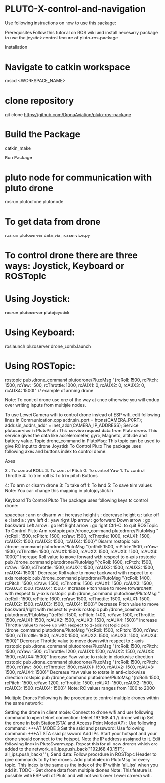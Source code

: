 # PLUTO-X-control-and-navigation
Use following instructions on how to use this package:

Prerequisites
Follow this tutorial on ROS wiki and install necesarry package to use the joystick control feature of pluto-ros-package.

Installation
# Navigate to catkin workspace
roscd <WORKSPACE_NAME>

# clone repository
git clone https://github.com/DronaAviation/pluto-ros-package

# Build the Package
catkin_make 

Run Package
# pluto node for communication with pluto drone
rosrun plutodrone plutonode

# To get data from drone
rosrun plutoserver data_via_rosservice.py

# To control drone there are three ways: Joystick, Keyboard or ROSTopic 

# Using Joystick:
rosrun plutoserver plutojoystick

# Using Keyboard:
roslaunch plutoserver drone_comb.launch

# Using ROSTopic:
rostopic pub /drone_command plutodrone/PlutoMsg "{rcRoll: 1500, rcPitch: 1500, rcYaw: 1500, rcThrottle: 1000, rcAUX1: 0, rcAUX2: 0, rcAUX3: 0, rcAUX4: 1500}" // example of arming drone 

Note: To control drone use one of the way at once otherwise you will endup over writing inputs from multiple nodes.

To use Lewei Camera wifi to control drone instead of ESP wifi, edit following lines in Communication.cpp
addr.sin_port = htons(CAMERA_PORT);
addr.sin_addr.s_addr = inet_addr(CAMERA_IP_ADDRESS);
Service
plutoservice in PlutoPilot : This service request data from Pluto drone. This service gives the data like accelerometer, gyro, Magneto, altitude and battery value.
Topic
drone_command in PlutoMsg: This topic can be used to give RC input to drone
Joystick To Control Pluto
The package uses following axes and buttons index to control drone:

Axes

2 : To control ROLL
3: To control Pitch
0: To control Yaw
1: To control Throttle
4: To trim roll
5: To trim pitch
Buttons

4: To arm or disarm drone
3: To take off
1: To land
5: To save trim values
Note: You can change this mapping in plutojoystick.h

Keyboard To Control Pluto
The package uses following keys to control drone:

spacebar : arm or disarm
w : increase height
s : decrease height
q : take off
e : land
a : yaw left
d : yaw right
Up arrow : go forward
Down arrow : go backward
Left arrow : go left
Right arrow : go right
Ctrl-C: to quit
ROSTopic To Control Pluto
Arm
rostopic pub /drone_command plutodrone/PlutoMsg "{rcRoll: 1500, rcPitch: 1500, rcYaw: 1500, rcThrottle: 1000, rcAUX1: 1500, rcAUX2: 1500, rcAUX3: 1500, rcAUX4: 1500}"
Disarm
rostopic pub /drone_command plutodrone/PlutoMsg "{rcRoll: 1500, rcPitch: 1500, rcYaw: 1500, rcThrottle: 1500, rcAUX1: 1500, rcAUX2: 1500, rcAUX3: 1500, rcAUX4: 1000}"
Increase Roll value to move forward with respect to x-axis
rostopic pub /drone_command plutodrone/PlutoMsg "{rcRoll: 1600, rcPitch: 1500, rcYaw: 1500, rcThrottle: 1500, rcAUX1: 1500, rcAUX2: 1500, rcAUX3: 1500, rcAUX4: 1500}"
Decrease Roll value to move backward with respect to x-axis
rostopic pub /drone_command plutodrone/PlutoMsg "{rcRoll: 1400, rcPitch: 1500, rcYaw: 1500, rcThrottle: 1500, rcAUX1: 1500, rcAUX2: 1500, rcAUX3: 1500, rcAUX4: 1500}"
Increase Pitch value to move forward/left with respect to y-axis
rostopic pub /drone_command plutodrone/PlutoMsg "{rcRoll: 1500, rcPitch: 1600, rcYaw: 1500, rcThrottle: 1500, rcAUX1: 1500, rcAUX2: 1500, rcAUX3: 1500, rcAUX4: 1500}"
Decrease Pitch value to move backward/right with respect to y-axis
rostopic pub /drone_command plutodrone/PlutoMsg "{rcRoll: 1500, rcPitch: 1400, rcYaw: 1500, rcThrottle: 1500, rcAUX1: 1500, rcAUX2: 1500, rcAUX3: 1500, rcAUX4: 1500}"
Increase Throttle value to move up with respect to z-axis
rostopic pub /drone_command plutodrone/PlutoMsg "{rcRoll: 1500, rcPitch: 1500, rcYaw: 1500, rcThrottle: 1800, rcAUX1: 1500, rcAUX2: 1500, rcAUX3: 1500, rcAUX4: 1500}"
Decrease Throttle value to move down with respect to z-axis
rostopic pub /drone_command plutodrone/PlutoMsg "{rcRoll: 1500, rcPitch: 1500, rcYaw: 1500, rcThrottle: 1200, rcAUX1: 1500, rcAUX2: 1500, rcAUX3: 1500, rcAUX4: 1500}"
Increase Yaw value to rotate in clockwise direction
rostopic pub /drone_command plutodrone/PlutoMsg "{rcRoll: 1500, rcPitch: 1500, rcYaw: 1800, rcThrottle: 1500, rcAUX1: 1500, rcAUX2: 1500, rcAUX3: 1500, rcAUX4: 1500}"
Decrease Yaw value to rotate in anti-clockwise direction
rostopic pub /drone_command plutodrone/PlutoMsg "{rcRoll: 1500, rcPitch: 1500, rcYaw: 1200, rcThrottle: 1500, rcAUX1: 1500, rcAUX2: 1500, rcAUX3: 1500, rcAUX4: 1500}"
Note: RC values ranges from 1000 to 2000

Multiple Drones
Following is the procedure to control multiple drones within the same network:

Setting the drone in client mode: Connect to drone wifi and use following command to open telnet connection:
telnet 192.168.4.1 // drone wifi ip
Set the drone in both Station(STA) and Access Point Mode(AP) : Use following command:
+++AT MODE 3
Set the ssid and password: Use following command:
+++AT STA ssid password
Add IPs: Start your hotspot and your drone should connect to the hotspot. Note the IP address assigned to it. Edit following lines in PlutoSwarm.cpp. Repeat this for all new drones which are added to the network.
all_ips.push_back(&quot;192.168.43.151&quot;);
all_ips.push_back(&quot;&quot;);
Send data: Follow procedure in ROSTopic Header to give commands to fly the drones. Add plutoIndex in PlutoMsg for every topic. This index is the same as the index of the IP within 'all_ips' when you add it.
TODO - Get drone data from multiple drones
Note: This feature is possible with ESP wifi of Pluto and will not work over Lewei camera wifi.
